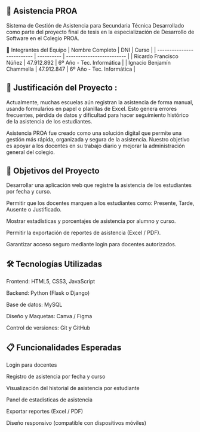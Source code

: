 ## 📘 Asistencia PROA

Sistema de Gestión de Asistencia para Secundaria Técnica
Desarrollado como parte del proyecto final de tesis en la especialización de Desarrollo de Software en el Colegio PROA.

👥 Integrantes del Equipo
| Nombre Completo            | DNI        | Curso                     |
| -------------------------- | ---------- | ------------------------- |
| Ricardo Francisco Núñez    | 47.912.892 | 6º Año - Tec. Informática |
| Ignacio Benjamín Chammella | 47.912.847 | 6º Año - Tec. Informática |

## 🧠 Justificación del Proyecto :

Actualmente, muchas escuelas aún registran la asistencia de forma manual, usando formularios en papel o planillas de Excel. Esto genera errores frecuentes, pérdida de datos y dificultad para hacer seguimiento histórico de la asistencia de los estudiantes.

Asistencia PROA fue creado como una solución digital que permite una gestión más rápida, organizada y segura de la asistencia. Nuestro objetivo es apoyar a los docentes en su trabajo diario y mejorar la administración general del colegio.

## 🎯 Objetivos del Proyecto
Desarrollar una aplicación web que registre la asistencia de los estudiantes por fecha y curso.

Permitir que los docentes marquen a los estudiantes como: Presente, Tarde, Ausente o Justificado.

Mostrar estadísticas y porcentajes de asistencia por alumno y curso.

Permitir la exportación de reportes de asistencia (Excel / PDF).

Garantizar acceso seguro mediante login para docentes autorizados.

## 🛠️ Tecnologías Utilizadas
Frontend: HTML5, CSS3, JavaScript

Backend: Python (Flask o Django)

Base de datos: MySQL

Diseño y Maquetas: Canva / Figma

Control de versiones: Git y GitHub

## 📋 Funcionalidades Esperadas
 Login para docentes

 Registro de asistencia por fecha y curso

 Visualización del historial de asistencia por estudiante

 Panel de estadísticas de asistencia

 Exportar reportes (Excel / PDF)

 Diseño responsivo (compatible con dispositivos móviles)
